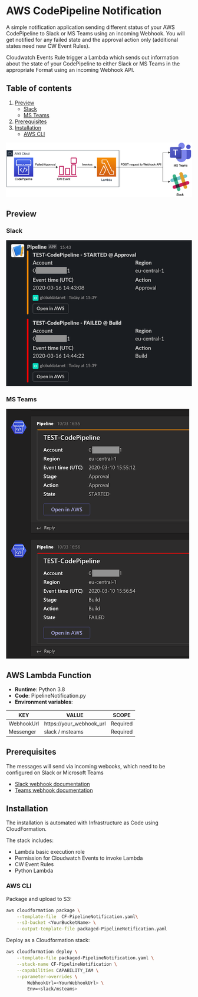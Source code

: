 # AWS CodePipeline Notification

A simple notification application sending different status of your AWS CodePipeline to Slack or MS Teams using an incoming Webhook. You will get notified for any failed state and the approval action only (additional states need new CW Event Rules).

Cloudwatch Events Rule trigger a Lambda which sends out information about the state of your CodePipeline to either Slack or MS Teams in the appropriate Format using an incoming Webhook API.

## Table of contents

1. [Preview](#preview)
    - [Slack](#slack)
    - [MS Teams](#ms-teams)
2. [Prerequisites](#prerequisites)
3. [Installation](#installation)
    - [AWS CLI](#aws-cli)


![Webhook Notification Diagramm](/.readme-assets/webhook-notification-graph.png)

## Preview

### Slack

![Slack](/.readme-assets/slack-screenshot.png)

### MS Teams

![MS Teams](/.readme-assets/msteams-screenshot.png)

## AWS Lambda Function

- **Runtime**: Python 3.8
- **Code**: PipelineNotification.py
- **Environment variables**:

|   KEY     |           VALUE         | SCOPE   |
|-----------|-------------------------|---------|
|WebhookUrl |https://your_webhook_url |Required |
|Messenger  |slack / msteams          |Required |


## Prerequisites

The messages will send via incoming webooks, which need to be configured on Slack or Microsoft Teams

- [Slack webhook documentation](https://api.slack.com/messaging/webhooks)
- [Teams webhook documentation](https://docs.microsoft.com/en-us/microsoftteams/platform/webhooks-and-connectors/how-to/add-incoming-webhook)

## Installation

The installation is automated with Infrastructure as Code using CloudFormation.

The stack includes:

- Lambda basic execution role
- Permission for Cloudwatch Events to invoke Lambda
- CW Event Rules
- Python Lambda

### AWS CLI

Package and upload to S3:

```bash
aws cloudformation package \
    --template-file  CF-PipelineNotification.yaml\
    --s3-bucket <YourBucketName> \
    --output-template-file packaged-PipelineNotification.yaml
```

Deploy as a Cloudformation stack:

```bash
aws cloudformation deploy \
    --template-file packaged-PipelineNotification.yaml \
    --stack-name CF-PipelineNotification \
    --capabilities CAPABILITY_IAM \
    --parameter-overrides \
        WebhookUrl=<YourWebhookUrl> \
        Env=<slack/msteams>
```
